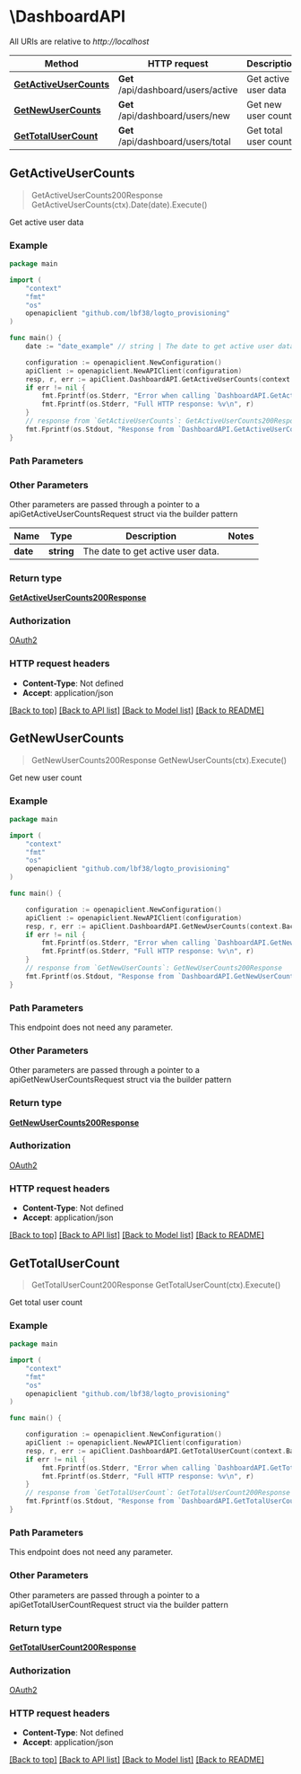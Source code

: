# \DashboardAPI

All URIs are relative to *http://localhost*

Method | HTTP request | Description
------------- | ------------- | -------------
[**GetActiveUserCounts**](DashboardAPI.md#GetActiveUserCounts) | **Get** /api/dashboard/users/active | Get active user data
[**GetNewUserCounts**](DashboardAPI.md#GetNewUserCounts) | **Get** /api/dashboard/users/new | Get new user count
[**GetTotalUserCount**](DashboardAPI.md#GetTotalUserCount) | **Get** /api/dashboard/users/total | Get total user count



## GetActiveUserCounts

> GetActiveUserCounts200Response GetActiveUserCounts(ctx).Date(date).Execute()

Get active user data



### Example

```go
package main

import (
	"context"
	"fmt"
	"os"
	openapiclient "github.com/lbf38/logto_provisioning"
)

func main() {
	date := "date_example" // string | The date to get active user data. (optional)

	configuration := openapiclient.NewConfiguration()
	apiClient := openapiclient.NewAPIClient(configuration)
	resp, r, err := apiClient.DashboardAPI.GetActiveUserCounts(context.Background()).Date(date).Execute()
	if err != nil {
		fmt.Fprintf(os.Stderr, "Error when calling `DashboardAPI.GetActiveUserCounts``: %v\n", err)
		fmt.Fprintf(os.Stderr, "Full HTTP response: %v\n", r)
	}
	// response from `GetActiveUserCounts`: GetActiveUserCounts200Response
	fmt.Fprintf(os.Stdout, "Response from `DashboardAPI.GetActiveUserCounts`: %v\n", resp)
}
```

### Path Parameters



### Other Parameters

Other parameters are passed through a pointer to a apiGetActiveUserCountsRequest struct via the builder pattern


Name | Type | Description  | Notes
------------- | ------------- | ------------- | -------------
 **date** | **string** | The date to get active user data. | 

### Return type

[**GetActiveUserCounts200Response**](GetActiveUserCounts200Response.md)

### Authorization

[OAuth2](../README.md#OAuth2)

### HTTP request headers

- **Content-Type**: Not defined
- **Accept**: application/json

[[Back to top]](#) [[Back to API list]](../README.md#documentation-for-api-endpoints)
[[Back to Model list]](../README.md#documentation-for-models)
[[Back to README]](../README.md)


## GetNewUserCounts

> GetNewUserCounts200Response GetNewUserCounts(ctx).Execute()

Get new user count



### Example

```go
package main

import (
	"context"
	"fmt"
	"os"
	openapiclient "github.com/lbf38/logto_provisioning"
)

func main() {

	configuration := openapiclient.NewConfiguration()
	apiClient := openapiclient.NewAPIClient(configuration)
	resp, r, err := apiClient.DashboardAPI.GetNewUserCounts(context.Background()).Execute()
	if err != nil {
		fmt.Fprintf(os.Stderr, "Error when calling `DashboardAPI.GetNewUserCounts``: %v\n", err)
		fmt.Fprintf(os.Stderr, "Full HTTP response: %v\n", r)
	}
	// response from `GetNewUserCounts`: GetNewUserCounts200Response
	fmt.Fprintf(os.Stdout, "Response from `DashboardAPI.GetNewUserCounts`: %v\n", resp)
}
```

### Path Parameters

This endpoint does not need any parameter.

### Other Parameters

Other parameters are passed through a pointer to a apiGetNewUserCountsRequest struct via the builder pattern


### Return type

[**GetNewUserCounts200Response**](GetNewUserCounts200Response.md)

### Authorization

[OAuth2](../README.md#OAuth2)

### HTTP request headers

- **Content-Type**: Not defined
- **Accept**: application/json

[[Back to top]](#) [[Back to API list]](../README.md#documentation-for-api-endpoints)
[[Back to Model list]](../README.md#documentation-for-models)
[[Back to README]](../README.md)


## GetTotalUserCount

> GetTotalUserCount200Response GetTotalUserCount(ctx).Execute()

Get total user count



### Example

```go
package main

import (
	"context"
	"fmt"
	"os"
	openapiclient "github.com/lbf38/logto_provisioning"
)

func main() {

	configuration := openapiclient.NewConfiguration()
	apiClient := openapiclient.NewAPIClient(configuration)
	resp, r, err := apiClient.DashboardAPI.GetTotalUserCount(context.Background()).Execute()
	if err != nil {
		fmt.Fprintf(os.Stderr, "Error when calling `DashboardAPI.GetTotalUserCount``: %v\n", err)
		fmt.Fprintf(os.Stderr, "Full HTTP response: %v\n", r)
	}
	// response from `GetTotalUserCount`: GetTotalUserCount200Response
	fmt.Fprintf(os.Stdout, "Response from `DashboardAPI.GetTotalUserCount`: %v\n", resp)
}
```

### Path Parameters

This endpoint does not need any parameter.

### Other Parameters

Other parameters are passed through a pointer to a apiGetTotalUserCountRequest struct via the builder pattern


### Return type

[**GetTotalUserCount200Response**](GetTotalUserCount200Response.md)

### Authorization

[OAuth2](../README.md#OAuth2)

### HTTP request headers

- **Content-Type**: Not defined
- **Accept**: application/json

[[Back to top]](#) [[Back to API list]](../README.md#documentation-for-api-endpoints)
[[Back to Model list]](../README.md#documentation-for-models)
[[Back to README]](../README.md)


